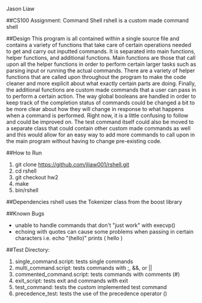 Jason Liaw

##CS100 Assignment: Command Shell
rshell is a custom made command shell

##Design
This program is all contained within a single source file and contains a variety of functions that take care of certain operations needed to get and carry out inputted commands. It is separated into main functions, helper functions, and additional functions. Main functions are those that call upon all the helper functions in order to perform certain larger tasks such as parsing input or running the actual commands. There are a variety of helper functions that are called upon throughout the program to make the code cleaner and more explicit about what exactly certain parts are doing. Finally, the additional functions are custom made commands that a user can pass in to perform a certain action. 
The way global booleans are handled in order to keep track of the completion status of commands could be changed a bit to be more clear about how they will change in response to what happens when a command is performed. Right now, it is a little confusing to follow and could be improved on. The test command itself could also be moved to a separate class that could contain other custom made commands as well and this would allow for an easy way to add more commands to call upon in the main program without having to change pre-existing code.

##How to Run
1. git clone https://github.com/jliaw001/rshell.git
2. cd rshell
3. git checkout hw2
4. make
5. bin/rshell

##Dependencies
rshell uses the Tokenizer class from the boost library

##Known Bugs
- unable to handle commands that don't "just work" with execvp()
- echoing with quotes can cause some problems when passing in certain characters
i.e. echo "(hello)" prints ( hello )

##Test Directory:
1. single_command.script: tests single commands
2. multi_command.script: tests commands with ;, &&, or ||
3. commented_command.script: tests commands with comments (#)
4. exit_script:	tests exit and commands with exit
5. test_command: tests the custom implemented test command
6. precedence_test: tests the use of the precedence operator ()

